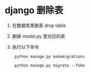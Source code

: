 # django 删除表

1. 在数据库里删表 drop table 
  
2. 删掉 model.py 里对应的表

3. 执行以下命令

		python manage.py makemigrations
	
		python manage.py migrate --fake